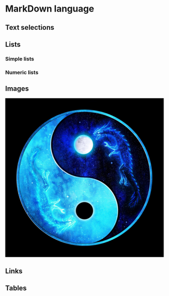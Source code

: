 # MarkDown language

## Text selections

## Lists
### Simple lists

### Numeric lists

## Images
![Samurai](photo.jpg "Mortal combat!")
## Links

## Tables
